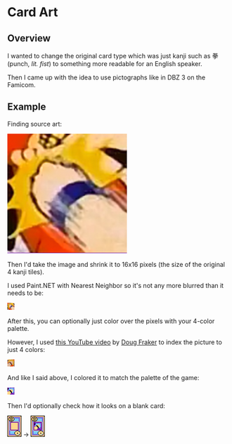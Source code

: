 # Card Art


## Overview

I wanted to change the original card type which was just kanji such as 拳 (punch, _lit. fist_) to something more readable for an English speaker.

Then I came up with the idea to use pictographs like in DBZ 3 on the Famicom.


## Example

Finding source art:

![Original Image Selection Stage - Canvas Square Divisible by 16](./Fist%20or%20Punch%20Card%20Art%20-%20Selection%20Stage%20(Canvas%20Square%20Divisible%20by%2016).png)

Then I'd take the image and shrink it to 16x16 pixels (the size of the original 4 kanji tiles).

I used Paint.NET with Nearest Neighbor so it's not any more blurred than it needs to be:

![Original Image Pixelization Stage](./Fist%20or%20Punch%20Card%20Art%20-%20Pixelization%20Stage%20(Canvas%20Square%20Divisible%20by%2016%20-%20Resize%20to%2016x16).png)

After this, you can optionally just color over the pixels with your 4-color palette.

However, I used [this YouTube video](https://www.youtube.com/watch?v=mzPSPj2m0Cw) by [Doug Fraker](https://www.youtube.com/@dougfraker8411) to index the picture to just 4 colors:

![Game Image Indexed to 4 Colors Stage](./Fist%20or%20Punch%20Card%20Art%20-%20Palette%20Stage%20(Simplify%20to%204%20colors%20with%20GIMP%20-%20Convert%20Image%20to%20Indexed).png)

And like I said above, I colored it to match the palette of the game:

![Game Image Finalized](./Fist%20or%20Punch%20Card%20Art.png)

Then I'd optionally check how it looks on a blank card:

![Blank Card](./Blank%20Card.png) -> ![Fist Card](./Fist%20or%20Punch%20on%20Card%20Art.png)
